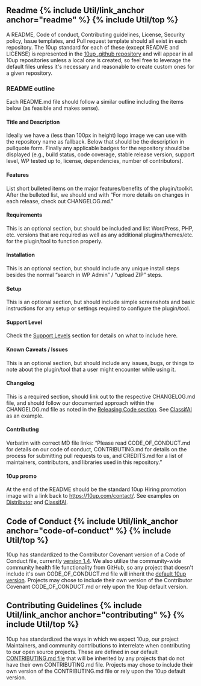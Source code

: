 <h2 id="readme" class="anchor-heading">Readme {% include Util/link_anchor anchor="readme" %} {% include Util/top %}</h2>

A README, Code of conduct, Contributing guidelines, License, Security policy, Issue templates, and Pull request template should all exist in each repository.  The 10up standard for each of these (except README and LICENSE) is represented in the [10up .github repository](https://github.com/10up/.github) and will appear in all 10up repositories unless a local one is created, so feel free to leverage the default files unless it's necessary and reasonable to create custom ones for a given repository.

### README outline

Each README.md file should follow a similar outline including the items below (as feasible and makes sense).

#### Title and Description

Ideally we have a (less than 100px in height) logo image we can use with the repository name as fallback.  Below that should be the description in pullquote form.  Finally any applicable badges for the repository should be displayed (e.g., build status, code coverage, stable release version, support level, WP tested up to, license, dependencies, number of contributors).

#### Features

List short bulleted items on the major features/benefits of the plugin/toolkit.  After the bulleted list, we should end with “For more details on changes in each release, check out CHANGELOG.md.”

#### Requirements

This is an optional section, but should be included and list WordPress, PHP, etc. versions that are required as well as any additional plugins/themes/etc. for the plugin/tool to function properly.

#### Installation

This is an optional section, but should include any unique install steps besides the normal “search in WP Admin” / “upload ZIP” steps.

#### Setup

This is an optional section, but should include simple screenshots and basic instructions for any setup or settings required to configure the plugin/tool.

#### Support Level

Check the [Support Levels](https://10up.github.io/Open-Source-Best-Practices/github-process/#support-levels) section for details on what to include here.

#### Known Caveats / Issues

This is an optional section, but should include any issues, bugs, or things to note about the plugin/tool that a user might encounter while using it.

#### Changelog

This is a required section, should link out to the respective CHANGELOG.md file, and should follow our documented approach within the CHANGELOG.md file as noted in the [Releasing Code section](https://10up.github.io/Open-Source-Best-Practices/releasing/#changelog).  See [ClassifAI](https://github.com/10up/classifai#changelog) as an example.

#### Contributing

Verbatim with correct MD file links: “Please read CODE_OF_CONDUCT.md for details on our code of conduct, CONTRIBUTING.md for details on the process for submitting pull requests to us, and CREDITS.md for a list of maintainers, contributors, and libraries used in this repository.”

#### 10up promo

At the end of the README should be the standard 10up Hiring promotion image with a link back to https://10up.com/contact/.  See examples on [Distributor](https://github.com/10up/distributor/#like-what-you-see) and [ClassifAI](https://github.com/10up/classifai#like-what-you-see).

<h2 id="code-of-conduct" class="anchor-heading">Code of Conduct {% include Util/link_anchor anchor="code-of-conduct" %} {% include Util/top %}</h2>

10up has standardized to the Contributor Covenant version of a Code of Conduct file, currently [version 1.4](https://www.contributor-covenant.org/version/1/4/code-of-conduct.html).  We also utilize the community-wide community health file functionality from GitHub, so any project that doesn't include it's own CODE_OF_CONDUCT.md file will inherit the [default 10up version](https://github.com/10up/.github/blob/gh-pages/CODE_OF_CONDUCT.md).  Projects may chose to include their own version of the Contributor Covenant CODE_OF_CONDUCT.md or rely upon the 10up default version.

<h2 id="contributing" class="anchor-heading">Contributing Guidelines {% include Util/link_anchor anchor="contributing" %} {% include Util/top %}</h2>

10up has standardized the ways in which we expect 10up, our project Maintainers, and community contributions to interrelate
when contributing to our open source projects.  These are defined in our default [CONTRIBUTING.md file](https://github.com/10up/.github/blob/gh-pages/CONTRIBUTING.md) that will be inherited by any projects that do not have their own CONTRIBUTING.md file.  Projects may chose to include their own version of the CONTRIBUTING.md file or rely upon the 10up default version.
